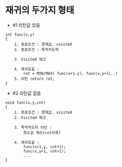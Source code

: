 
# 재귀의 두가지 형태

- #1 리턴값 있음  

```
int func(x,y)
{
	1. 종료조건 : 경계값, visited
	2. 종료조건 : 목적지도착

	3. Visited 체크

	4. 재귀호출 : 
		ret = MIN/MAX( func(x+1,y), func(x,y+1)..)
	5. 리턴 return ret;
}
```

- #2 리턴값 없음  

```
void func(x,y,cnt)
{
	1. 종료조건 : 경계값, visited
	2. Visited 체크

	3. 목적지도착 리턴 : 
		최소값 계산(cnt이용) 
	
	4. 재귀호출 :
		func(x+1,y, cnt+1); 
		func(x,y+1, cnt+1); 
		...
}
```


